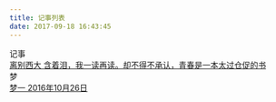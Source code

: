 ```yaml
---
title: 记事列表
date: 2017-09-18 16:43:45
---
```


<script type="text/javascript" src="../scripts/loadListCss.js" defer="defer"></script>
<div class="container 2017">
    <div class="header"><i class="icon-bookmark"></i>记事</div>
    <div class="content">
      <div class="link-item">
        <a href="posts/xi_da_li_bie.html" target="_blank">
          <span class="title">离别西大</span>
          <span class="des">含着泪，我一读再读。却不得不承认，青春是一本太过仓促的书</span>
        </a>
      </div>
    </div>
</div>

<div class="container">
    <div class="header"><i class="icon-bookmark"></i>梦</div>
    <div class="content">
      <div class="link-item">
        <a href="./posts/dream01.html" target="_blank">
          <span class="title">梦一</span>
          <span class="des">2016年10月26日</span>
        </a>
      </div>
    </div>
</div>
